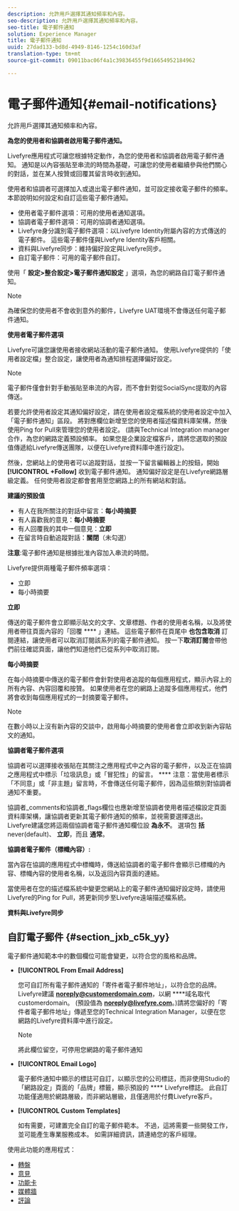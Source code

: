 ```yaml
---
description: 允許用戶選擇其通知頻率和內容。
seo-description: 允許用戶選擇其通知頻率和內容。
seo-title: 電子郵件通知
solution: Experience Manager
title: 電子郵件通知
uuid: 27dad133-bd8d-4949-8146-1254c160d3af
translation-type: tm+mt
source-git-commit: 09011bac06f4a1c39836455f9d16654952184962

---
```



# 電子郵件通知{#email-notifications}

允許用戶選擇其通知頻率和內容。

**為您的使用者和協調者啟用電子郵件通知。**

Livefyre應用程式可讓您根據特定動作，為您的使用者和協調者啟用電子郵件通知。 通知是以內容張貼至串流的時間為基礎，可讓您的使用者繼續參與他們關心的對話，並在某人按贊或回覆其留言時收到通知。

使用者和協調者可選擇加入或退出電子郵件通知，並可設定接收電子郵件的頻率。 本節說明如何設定和自訂這些電子郵件通知。

* 使用者電子郵件選項：可用的使用者通知選項。
* 協調者電子郵件選項：可用的協調者通知選項。
* Livefyre身分識別電子郵件選項：以Livefyre Identity附屬內容的方式傳送的電子郵件。 這些電子郵件僅與Livefyre Identity客戶相關。
* 資料與Livefyre同步：維持偏好設定與Livefyre同步。
* 自訂電子郵件：可用的電子郵件自訂。

使用「 **設定&gt;整合設定&gt;電子郵件通知設定** 」選項，為您的網路自訂電子郵件通知。

>[!NOTE]
>
>為確保您的使用者不會收到意外的郵件，Livefyre UAT環境不會傳送任何電子郵件通知。

**使用者電子郵件選項**

Livefyre可讓您讓使用者接收網站活動的電子郵件通知。 使用Livefyre提供的「使用者設定檔」整合設定，讓使用者為通知排程選擇偏好設定。

>[!NOTE]
>
>電子郵件僅會針對手動張貼至串流的內容，而不會針對從SocialSync提取的內容傳送。

若要允許使用者設定其通知偏好設定，請在使用者設定檔系統的使用者設定中加入「電子郵件通知」區段。 將對應欄位新增至您的使用者描述檔資料庫架構，然後使用Ping for Pull來管理您的使用者設定。 (請與Technical Integration manager合作，為您的網路定義預設頻率。 如果您是企業設定檔客戶，請將您選取的預設值傳遞給Livefyre傳送團隊，以便在Livefyre資料庫中進行設定)。

然後，您網站上的使用者可以追蹤對話，並按一下留言編輯器上的按鈕，開始 **[!UICONTROL +Follow]** 收到電子郵件通知。 通知偏好設定是在Livefyre網路層級定義。 任何使用者設定都會套用至您網路上的所有網站和對話。

**建議的預設值**

* 有人在我所關注的對話中留言：**每小時摘要**
* 有人喜歡我的意見：**每小時摘要**
* 有人回覆我的其中一個意見：**立即**
* 在留言時自動追蹤對話：**關閉**（未勾選）

**注意**:電子郵件通知是根據批准內容加入串流的時間。

Livefyre提供兩種電子郵件頻率選項：

* 立即
* 每小時摘要

**立即**

傳送的電子郵件會立即顯示貼文的文字、文章標題、作者的使用者名稱，以及將使用者帶往頁面內容的「回覆 **** 」連結。 這些電子郵件在頁尾中 **也包含取消** 訂閱連結，讓使用者可以取消訂閱該系列的電子郵件通知。 按一下**取消訂閱**會帶他們前往確認頁面，讓他們知道他們已從系列中取消訂閱。

**每小時摘要**

在每小時摘要中傳送的電子郵件會針對使用者追蹤的每個應用程式，顯示內容上的所有內容、內容回覆和按贊。 如果使用者在您的網路上追蹤多個應用程式，他們將會收到每個應用程式的一封摘要電子郵件。

>[!NOTE]
>
>在數小時以上沒有新內容的交談中，啟用每小時摘要的使用者會立即收到新內容貼文的通知。

**協調者電子郵件選項**

協調者可以選擇接收張貼在其關注之應用程式中之內容的電子郵件，以及正在協調之應用程式中標示「垃圾訊息」或「冒犯性」的留言。 **** 注意：當使用者標示「不同意」或「非主題」留言時，不會傳送任何電子郵件，因為這些類別對協調者通知不重要。

協調者_comments和協調者_flags欄位也應新增至協調者使用者描述檔設定頁面資料庫架構，讓協調者更新其電子郵件通知的頻率，並視需要選擇退出。 Livefyre建議您將這兩個協調者電子郵件通知欄位設 **為永不**。 選項包 **括** never(default)、 **立即**，而且 **通常**。

**協調者電子郵件（標幟內容）:**

當內容在協調的應用程式中標幟時，傳送給協調者的電子郵件會顯示已標幟的內容、標幟內容的使用者名稱，以及返回內容頁面的連結。

當使用者在您的描述檔系統中變更您網站上的電子郵件通知偏好設定時，請使用Livefyre的Ping for Pull，將更新同步至Livefyre遠端描述檔系統。

**資料與Livefyre同步**

## 自訂電子郵件 {#section_jxb_c5k_yy}

電子郵件通知範本中的數個欄位可能會變更，以符合您的風格和品牌。

* **[!UICONTROL From Email Address]**

   您可自訂所有電子郵件通知的「寄件者電子郵件地址」，以符合您的品牌。 Livefyre建議 **noreply@customerdomain.com**，以網 ****&#x200B;域名取代customerdomain。 (預設值為 **noreply@livefyre.com**。)請將您偏好的「寄件者電子郵件地址」傳遞至您的Technical Integration Manager，以便在您網路的Livefyre資料庫中進行設定。

   >[!NOTE]
   >
   >將此欄位留空，可停用您網路的電子郵件通知

* **[!UICONTROL Email Logo]**

   電子郵件通知中顯示的標誌可自訂，以顯示您的公司標誌，而非使用Studio的「網路設定」頁面的「品牌」標籤，顯示預設的 **** Livefyre標誌。 此自訂功能僅適用於網路層級，而非網站層級，且僅適用於付費Livefyre客戶。

* **[!UICONTROL Custom Templates]**

   如有需要，可建置完全自訂的電子郵件範本。 不過，這將需要一些開發工作，並可能產生專業服務成本。 如需詳細資訊，請連絡您的客戶經理。



使用此功能的應用程式：

* [轉盤](/help/using/c-about-apps/c-carousel-app/c-carousel-app.md#c_carousel_app)
* [意見](/help/using/c-about-apps/c-comments/c-comments.md)
* [功能卡](/help/using/c-about-apps/c-feature-card-app/c-feature-card-app.md#c_feature_card_app)
* [媒體牆](/help/using/c-about-apps/c-media-wall-app/c-media-wall-app.md#c_media_wall_app)
* [評論](/help/using/c-about-apps/c-reviews-app/c-reviews-app.md#c_reviews_app)

